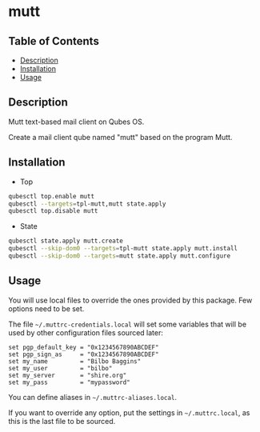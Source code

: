 # mutt

## Table of Contents

* [Description](#description)
* [Installation](#installation)
* [Usage](#usage)

## Description

Mutt text-based mail client on Qubes OS.

Create a mail client qube named "mutt" based on the program Mutt.

## Installation

- Top
```sh
qubesctl top.enable mutt
qubesctl --targets=tpl-mutt,mutt state.apply
qubesctl top.disable mutt
```

- State
```sh
qubesctl state.apply mutt.create
qubesctl --skip-dom0 --targets=tpl-mutt state.apply mutt.install
qubesctl --skip-dom0 --targets=mutt state.apply mutt.configure
```

## Usage

You will use local files to override the ones provided by this package. Few
options need to be set.

The file `~/.muttrc-credentials.local` will set some variables that will be
used by other configuration files sourced later:
```muttrc
set pgp_default_key = "0x1234567890ABCDEF"
set pgp_sign_as     = "0x1234567890ABCDEF"
set my_name         = "Bilbo Baggins"
set my_user         = "bilbo"
set my_server       = "shire.org"
set my_pass         = "mypassword"
```

You can define aliases in `~/.muttrc-aliases.local`.

If you want to override any option, put the settings in `~/.muttrc.local`,
as this is the last file to be sourced.
